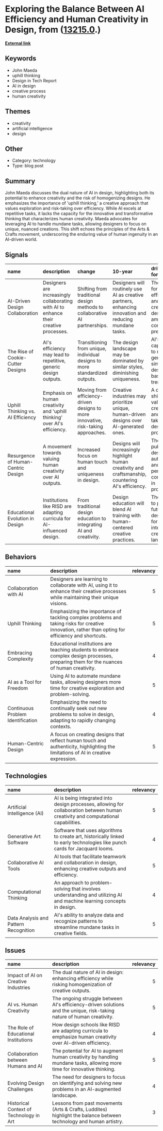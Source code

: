# __Exploring the Balance Between AI Efficiency and Human Creativity in Design__, from ([13215.0](https://kghosh.substack.com/p/13215.0).)

__[External link](https://www.figma.com/blog/uphill-thinking/?utm_source=substack&utm_medium=email)__



## Keywords

* John Maeda
* uphill thinking
* Design in Tech Report
* AI in design
* creative process
* human creativity

## Themes

* creativity
* artificial intelligence
* design

## Other

* Category: technology
* Type: blog post

## Summary

John Maeda discusses the dual nature of AI in design, highlighting both its potential to enhance creativity and the risk of homogenizing designs. He emphasizes the importance of 'uphill thinking,' a creative approach that values exploration and risk-taking over efficiency. While AI excels at repetitive tasks, it lacks the capacity for the innovative and transformative thinking that characterizes human creativity. Maeda advocates for leveraging AI to handle mundane tasks, allowing designers to focus on unique, nuanced creations. This shift echoes the principles of the Arts & Crafts movement, underscoring the enduring value of human ingenuity in an AI-driven world.

## Signals

| name                               | description                                                                           | change                                                                            | 10-year                                                                                                | driving-force                                                                 |   relevancy |
|:-----------------------------------|:--------------------------------------------------------------------------------------|:----------------------------------------------------------------------------------|:-------------------------------------------------------------------------------------------------------|:------------------------------------------------------------------------------|------------:|
| AI-Driven Design Collaboration     | Designers are increasingly collaborating with AI to enhance their creative processes. | Shifting from traditional design methods to collaborative AI partnerships.        | Designers will routinely use AI as creative partners, enhancing innovation and reducing mundane tasks. | The need for efficiency and creativity in design amid competitive pressures.  |           4 |
| The Rise of Cookie-Cutter Designs  | AI's efficiency may lead to repetitive, generic design outputs.                       | Transitioning from unique, individual designs to more standardized outputs.       | The design landscape may be dominated by similar styles, diminishing uniqueness.                       | AI's capability to rapidly generate similar designs based on trends.          |           4 |
| Uphill Thinking vs. AI Efficiency  | Emphasis on human creativity and 'uphill thinking' over AI's efficiency.              | Moving from efficiency-driven designs to more innovative, risk-taking approaches. | Creative industries may prioritize unique, human-driven designs over AI-generated ones.                | A cultural shift valuing creativity and risk-taking in design processes.      |           5 |
| Resurgence of Human-Centric Design | A movement towards valuing human creativity over AI outputs.                          | Increased focus on human touch and uniqueness in design.                          | Designs will increasingly highlight human creativity and craftsmanship, countering AI's efficiency.    | The public's desire for authenticity and personal connection in products.     |           5 |
| Educational Evolution in Design    | Institutions like RISD are adapting curricula for AI-influenced design.               | From traditional design education to integrating AI and creativity.               | Design education will blend AI training with human-centered creative practices.                        | The need to prepare future designers for an AI-integrated creative landscape. |           4 |

## Behaviors

| name                              | description                                                                                                                                        |   relevancy |
|:----------------------------------|:---------------------------------------------------------------------------------------------------------------------------------------------------|------------:|
| Collaboration with AI             | Designers are learning to collaborate with AI, using it to enhance their creative processes while maintaining their unique visions.                |           5 |
| Uphill Thinking                   | Emphasizing the importance of tackling complex problems and taking risks for creative innovation, rather than opting for efficiency and shortcuts. |           5 |
| Embracing Complexity              | Educational institutions are teaching students to embrace complex design processes, preparing them for the nuances of human creativity.            |           4 |
| AI as a Tool for Freedom          | Using AI to automate mundane tasks, allowing designers more time for creative exploration and problem-solving.                                     |           5 |
| Continuous Problem Identification | Emphasizing the need to continually seek out new problems to solve in design, adapting to rapidly changing contexts.                               |           4 |
| Human-Centric Design              | A focus on creating designs that reflect human touch and authenticity, highlighting the limitations of AI in creative expression.                  |           5 |

## Technologies

| name                                  | description                                                                                                                       |   relevancy |
|:--------------------------------------|:----------------------------------------------------------------------------------------------------------------------------------|------------:|
| Artificial Intelligence (AI)          | AI is being integrated into design processes, allowing for collaboration between human creativity and computational capabilities. |           5 |
| Generative Art Software               | Software that uses algorithms to create art, historically linked to early technologies like punch cards for Jacquard looms.       |           4 |
| Collaborative AI Tools                | AI tools that facilitate teamwork and collaboration in design, enhancing creative outputs and efficiency.                         |           5 |
| Computational Thinking                | An approach to problem-solving that involves understanding and utilizing AI and machine learning concepts in design.              |           4 |
| Data Analysis and Pattern Recognition | AI's ability to analyze data and recognize patterns to streamline mundane tasks in creative fields.                               |           5 |

## Issues

| name                                    | description                                                                                                             |   relevancy |
|:----------------------------------------|:------------------------------------------------------------------------------------------------------------------------|------------:|
| Impact of AI on Creative Industries     | The dual nature of AI in design: enhancing efficiency while risking homogenization of creative outputs.                 |           5 |
| AI vs. Human Creativity                 | The ongoing struggle between AI's efficiency-driven solutions and the unique, risk-taking nature of human creativity.   |           5 |
| The Role of Educational Institutions    | How design schools like RISD are adapting curricula to emphasize human creativity over AI-driven efficiency.            |           4 |
| Collaboration between Humans and AI     | The potential for AI to augment human creativity by handling mundane tasks, allowing more time for innovative thinking. |           5 |
| Evolving Design Challenges              | The need for designers to focus on identifying and solving new problems in an AI-augmented landscape.                   |           4 |
| Historical Context of Technology in Art | Lessons from past movements (Arts & Crafts, Luddites) highlight the balance between technology and human artistry.      |           3 |